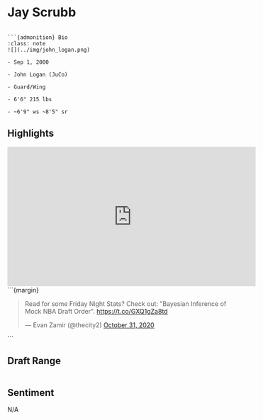 Jay Scrubb
===
```{image} ../img/jay_scrubb.jpg
```

```{margin}
```{admonition} Bio
:class: note
![](../img/john_logan.png)

- Sep 1, 2000

- John Logan (JuCo)

- Guard/Wing

- 6'6" 215 lbs

- ~6'9" ws ~8'5" sr
```

## Highlights
<iframe width="560" height="315" src="https://www.youtube.com/embed/zi2ALgxRxhg" frameborder="0" allow="accelerometer; autoplay; clipboard-write; encrypted-media; gyroscope; picture-in-picture" allowfullscreen></iframe>
```{margin}
<blockquote class="twitter-tweet"><p lang="en" dir="ltr">Read for some Friday Night Stats? Check out: &quot;Bayesian Inference of Mock NBA Draft Order&quot;. <a href="https://t.co/GXQ1gZa8td">https://t.co/GXQ1gZa8td</a></p>&mdash; Evan Zamir (@thecity2) <a href="https://twitter.com/thecity2/status/1322380403907338241?ref_src=twsrc%5Etfw">October 31, 2020</a></blockquote> <script async src="https://platform.twitter.com/widgets.js" charset="utf-8"></script>
```

## Draft Range

```{image} ../plrange/jay_scrubb.png
```

## Sentiment

N/A